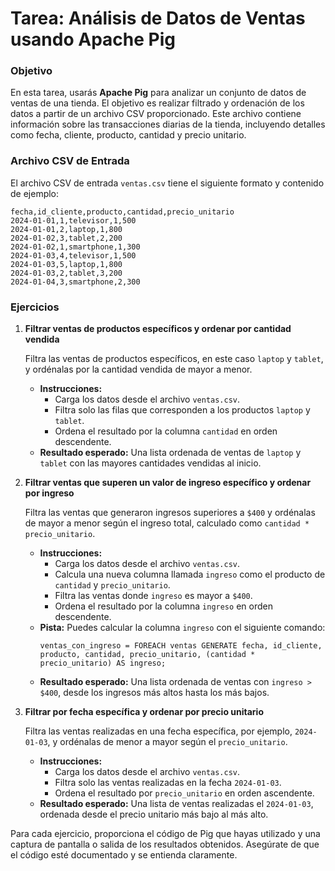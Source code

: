 # Tarea: Análisis de Datos de Ventas usando Apache Pig

### Objetivo

En esta tarea, usarás **Apache Pig** para analizar un conjunto de datos de ventas de una tienda. El objetivo es realizar filtrado y ordenación de los datos a partir de un archivo CSV proporcionado. Este archivo contiene información sobre las transacciones diarias de la tienda, incluyendo detalles como fecha, cliente, producto, cantidad y precio unitario.

### Archivo CSV de Entrada

El archivo CSV de entrada `ventas.csv` tiene el siguiente formato y contenido de ejemplo:

```csv
fecha,id_cliente,producto,cantidad,precio_unitario
2024-01-01,1,televisor,1,500
2024-01-01,2,laptop,1,800
2024-01-02,3,tablet,2,200
2024-01-02,1,smartphone,1,300
2024-01-03,4,televisor,1,500
2024-01-03,5,laptop,1,800
2024-01-03,2,tablet,3,200
2024-01-04,3,smartphone,2,300
```

### Ejercicios

1. **Filtrar ventas de productos específicos y ordenar por cantidad vendida**

    Filtra las ventas de productos específicos, en este caso `laptop` y `tablet`, y ordénalas por la cantidad vendida de mayor a menor.

    - **Instrucciones:** 
        - Carga los datos desde el archivo `ventas.csv`.
        - Filtra solo las filas que corresponden a los productos `laptop` y `tablet`.
        - Ordena el resultado por la columna `cantidad` en orden descendente.
    - **Resultado esperado:** Una lista ordenada de ventas de `laptop` y `tablet` con las mayores cantidades vendidas al inicio.


2. **Filtrar ventas que superen un valor de ingreso específico y ordenar por ingreso**

    Filtra las ventas que generaron ingresos superiores a `$400` y ordénalas de mayor a menor según el ingreso total, calculado como `cantidad * precio_unitario`.

    - **Instrucciones:**
        - Carga los datos desde el archivo `ventas.csv`.
        - Calcula una nueva columna llamada `ingreso` como el producto de `cantidad` y `precio_unitario`.
        - Filtra las ventas donde `ingreso` es mayor a `$400`.
        - Ordena el resultado por la columna `ingreso` en orden descendente.
    - **Pista:** Puedes calcular la columna `ingreso` con el siguiente comando:
        ```pig
        ventas_con_ingreso = FOREACH ventas GENERATE fecha, id_cliente, producto, cantidad, precio_unitario, (cantidad * precio_unitario) AS ingreso;
        ```
    - **Resultado esperado:** Una lista ordenada de ventas con `ingreso > $400`, desde los ingresos más altos hasta los más bajos.

3. **Filtrar por fecha específica y ordenar por precio unitario**

    Filtra las ventas realizadas en una fecha específica, por ejemplo, `2024-01-03`, y ordénalas de menor a mayor según el `precio_unitario`.

    - **Instrucciones:**
        - Carga los datos desde el archivo `ventas.csv`.
        - Filtra solo las ventas realizadas en la fecha `2024-01-03`.
        - Ordena el resultado por `precio_unitario` en orden ascendente.
    - **Resultado esperado:** Una lista de ventas realizadas el `2024-01-03`, ordenada desde el precio unitario más bajo al más alto.

Para cada ejercicio, proporciona el código de Pig que hayas utilizado y una captura de pantalla o salida de los resultados obtenidos. Asegúrate de que el código esté documentado y se entienda claramente.
